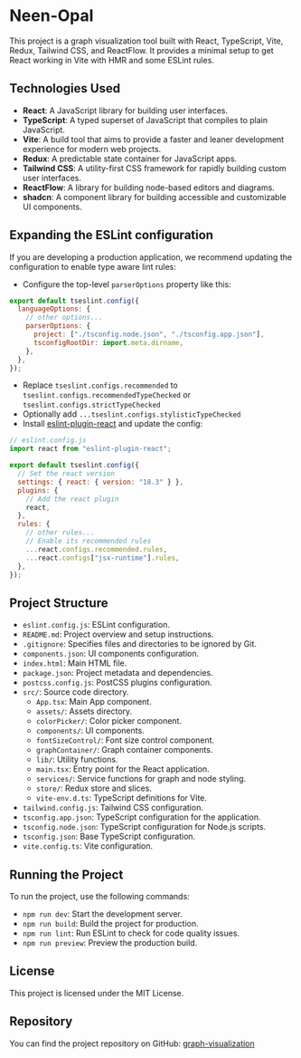 # Neen-Opal

This project is a graph visualization tool built with React, TypeScript, Vite, Redux, Tailwind CSS, and ReactFlow. It provides a minimal setup to get React working in Vite with HMR and some ESLint rules.

## Technologies Used

- **React**: A JavaScript library for building user interfaces.
- **TypeScript**: A typed superset of JavaScript that compiles to plain JavaScript.
- **Vite**: A build tool that aims to provide a faster and leaner development experience for modern web projects.
- **Redux**: A predictable state container for JavaScript apps.
- **Tailwind CSS**: A utility-first CSS framework for rapidly building custom user interfaces.
- **ReactFlow**: A library for building node-based editors and diagrams.
- **shadcn**: A component library for building accessible and customizable UI components.

## Expanding the ESLint configuration

If you are developing a production application, we recommend updating the configuration to enable type aware lint rules:

- Configure the top-level `parserOptions` property like this:

```js
export default tseslint.config({
  languageOptions: {
    // other options...
    parserOptions: {
      project: ["./tsconfig.node.json", "./tsconfig.app.json"],
      tsconfigRootDir: import.meta.dirname,
    },
  },
});
```

- Replace `tseslint.configs.recommended` to `tseslint.configs.recommendedTypeChecked` or `tseslint.configs.strictTypeChecked`
- Optionally add `...tseslint.configs.stylisticTypeChecked`
- Install [eslint-plugin-react](https://github.com/jsx-eslint/eslint-plugin-react) and update the config:

```js
// eslint.config.js
import react from "eslint-plugin-react";

export default tseslint.config({
  // Set the react version
  settings: { react: { version: "18.3" } },
  plugins: {
    // Add the react plugin
    react,
  },
  rules: {
    // other rules...
    // Enable its recommended rules
    ...react.configs.recommended.rules,
    ...react.configs["jsx-runtime"].rules,
  },
});
```

## Project Structure

- `eslint.config.js`: ESLint configuration.
- `README.md`: Project overview and setup instructions.
- `.gitignore`: Specifies files and directories to be ignored by Git.
- `components.json`: UI components configuration.
- `index.html`: Main HTML file.
- `package.json`: Project metadata and dependencies.
- `postcss.config.js`: PostCSS plugins configuration.
- `src/`: Source code directory.
  - `App.tsx`: Main App component.
  - `assets/`: Assets directory.
  - `colorPicker/`: Color picker component.
  - `components/`: UI components.
  - `fontSizeControl/`: Font size control component.
  - `graphContainer/`: Graph container components.
  - `lib/`: Utility functions.
  - `main.tsx`: Entry point for the React application.
  - `services/`: Service functions for graph and node styling.
  - `store/`: Redux store and slices.
  - `vite-env.d.ts`: TypeScript definitions for Vite.
- `tailwind.config.js`: Tailwind CSS configuration.
- `tsconfig.app.json`: TypeScript configuration for the application.
- `tsconfig.node.json`: TypeScript configuration for Node.js scripts.
- `tsconfig.json`: Base TypeScript configuration.
- `vite.config.ts`: Vite configuration.

## Running the Project

To run the project, use the following commands:

- `npm run dev`: Start the development server.
- `npm run build`: Build the project for production.
- `npm run lint`: Run ESLint to check for code quality issues.
- `npm run preview`: Preview the production build.

## License

This project is licensed under the MIT License.

## Repository

You can find the project repository on GitHub: [graph-visualization](https://github.com/chiragsuthar691/graph-visualization.git)
